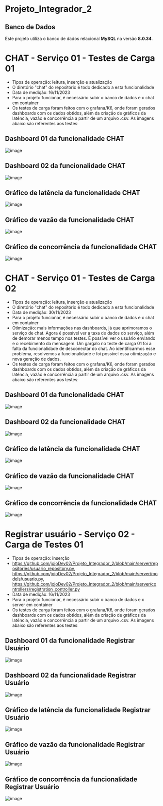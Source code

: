 # Projeto_Integrador_2

## Banco de Dados

Este projeto utiliza o banco de dados relacional **MySQL** na versão **8.0.34**.

# CHAT - Serviço 01 - Testes de Carga 01 
* Tipos de operação: leitura, inserção e atualização
* O diretório "chat" do repositório é todo dedicado a esta funcionalidade
* Data de medição: 16/11/2023
* Para o projeto funcionar, é necessário subir o banco de dados e o chat em container
* Os testes de carga foram feitos com o grafana/K6, onde foram gerados dashboards com os dados obtidos, além da criação de gráficos da latência, vazão e concorrência a partir de um arquivo .csv. As imagens abaixo são referentes aos testes:

## Dashboard 01 da funcionalidade CHAT ##

![image](https://github.com/jojoDev02/Projeto_Integrador_2/blob/main/images/chat_dashboard_01.png?raw=true)


## Dashboard 02 da funcionalidade CHAT ##

![image](https://github.com/jojoDev02/Projeto_Integrador_2/blob/main/images/chat_dashboard_02.png?raw=true)


## Gráfico de latência da funcionalidade CHAT ##

![image](https://github.com/jojoDev02/Projeto_Integrador_2/blob/main/images/chat_latencia.png?raw=true)


## Gráfico de vazão da funcionalidade CHAT ##

![image](https://github.com/jojoDev02/Projeto_Integrador_2/blob/main/images/chat_vazao.png?raw=true)


## Gráfico de concorrência da funcionalidade CHAT ##

![image](https://github.com/jojoDev02/Projeto_Integrador_2/blob/main/images/chat_concorrencia.png?raw=true)


# CHAT - Serviço 01 - Testes de Carga 02 
* Tipos de operação: leitura, inserção e atualização
* O diretório "chat" do repositório é todo dedicado a esta funcionalidade
* Data de medição: 30/11/2023
* Para o projeto funcionar, é necessário subir o banco de dados e o chat em container
* Otimização: mais informações nas dashboards, já que aprimoramos o serviço de chat. Agora é possível ver a taxa de dados do serviço, além de demorar menos tempo nos testes. É possível ver o usuário enviando e o recebimento da mensagem. Um gargalo no teste de carga 01 foi a falta da funcionalidade de desconectar do chat. Ao identificarmos esse problema, resolvemos a funcionalidade e foi possível essa otimização e nova geração de dados.
* Os testes de carga foram feitos com o grafana/K6, onde foram gerados dashboards com os dados obtidos, além da criação de gráficos da latência, vazão e concorrência a partir de um arquivo .csv. As imagens abaixo são referentes aos testes:

## Dashboard 01 da funcionalidade CHAT ##

![image](https://github.com/jojoDev02/Projeto_Integrador_2/blob/main/images/test_02_dash_chat_01.png?raw=true)


## Dashboard 02 da funcionalidade CHAT ##

![image](https://github.com/jojoDev02/Projeto_Integrador_2/blob/main/images/test_02_dash_chat_02.png?raw=true)


## Gráfico de latência da funcionalidade CHAT ##

![image](https://github.com/jojoDev02/Projeto_Integrador_2/blob/main/images/test_02_latencia_chat.png?raw=true)


## Gráfico de vazão da funcionalidade CHAT ##

![image](https://github.com/jojoDev02/Projeto_Integrador_2/blob/main/images/test_02_vazao_chat.png)


## Gráfico de concorrência da funcionalidade CHAT ##

![image](https://github.com/jojoDev02/Projeto_Integrador_2/blob/main/images/test_02_concorrencia_chat.png)



# Registrar usuário - Serviço 02 - Carga de Testes 01 
* Tipos de operação: inserção
* https://github.com/jojoDev02/Projeto_Integrador_2/blob/main/server/repositories/usuario_repository.py, https://github.com/jojoDev02/Projeto_Integrador_2/blob/main/server/models/usuario.py, https://github.com/jojoDev02/Projeto_Integrador_2/blob/main/server/controllers/registration_controller.py
* Data de medição: 16/11/2023
* Para o projeto funcionar, é necessário subir o banco de dados e o server em container
* Os testes de carga foram feitos com o grafana/K6, onde foram gerados dashboards com os dados obtidos, além da criação de gráficos da latência, vazão e concorrência a partir de um arquivo .csv. As imagens abaixo são referentes aos testes:


## Dashboard 01 da funcionalidade Registrar Usuário ##

![image](https://github.com/jojoDev02/Projeto_Integrador_2/blob/main/images/user_dashboard_01.png?raw=true)


## Dashboard 02 da funcionalidade Registrar Usuário ##

![image](https://github.com/jojoDev02/Projeto_Integrador_2/blob/main/images/user_dashboard_02.png?raw=true)


## Gráfico de latência da funcionalidade Registrar Usuário ##

![image](https://github.com/jojoDev02/Projeto_Integrador_2/blob/main/images/user_latencia.png?raw=true)


## Gráfico de vazão da funcionalidade Registrar Usuário ##

![image](https://github.com/jojoDev02/Projeto_Integrador_2/blob/main/images/vazao_user.png?raw=true)


## Gráfico de concorrência da funcionalidade Registrar Usuário ##

![image](https://github.com/jojoDev02/Projeto_Integrador_2/blob/main/images/user_concorrencia.png?raw=true)
